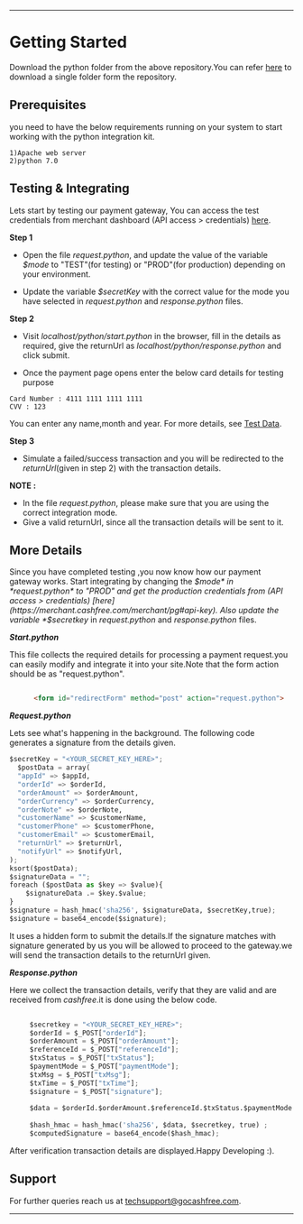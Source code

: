 
*****************************************************************************************

# Getting Started

Download the python folder from the above repository.You can refer [here](https://stackoverflow.com/questions/7106012/download-a-single-folder-or-directory-from-a-github-repo) to download a single folder form the repository.
<!-- 
Extract the downloaded zip file and place it in the root directory of your web server.Let's assume that the root directory is /var/www/html.The directory should look like /var/www/html/python/. 
 -->

## Prerequisites

you need to have the below requirements running on your system to start working with the python integration kit.

```
1)Apache web server
2)python 7.0

```

## Testing & Integrating 

Lets start by testing our payment gateway, 
You can access the test credentials from merchant dashboard (API access > credentials) [here](https://test.gocashfree.com/merchant/pg#api-key).

**Step 1**

  - Open the file *request.python*, and update the value of the variable *$mode* to "TEST"(for testing) or "PROD"(for production) depending on your environment.

  - Update the variable *$secretKey* with the correct value for the mode you have selected in *request.python* and *response.python* files.

**Step 2**

  - Visit *localhost/python/start.python* in the browser, fill in the details as required, give the returnUrl as *localhost/python/response.python* and click submit.

  - Once the payment page opens enter the below card details for testing purpose
  
  ```
  Card Number : 4111 1111 1111 1111
  CVV : 123
  ```
  You can enter any name,month and year.
  For more details, see [Test Data](https://docs.cashfree.com/docs/resources/#test-data).

**Step 3**

  - Simulate a failed/success transaction and you will be redirected to the *returnUrl*(given in step 2) with the transaction details.

**NOTE :** 

- In the file *request.python*, please make sure that you are using the correct integration mode. 
- Give a valid returnUrl, since all the transaction details will be sent to it.

## More Details

Since you have completed testing ,you now know how our payment gateway works.
Start integrating by changing the *$mode* in *request.python* to "PROD" and get the production credentials from (API access > credentials) [here](https://merchant.cashfree.com/merchant/pg#api-key). Also update the variable *$secretkey* in *request.python* and *response.python* files.

***Start.python***

This file collects the required details for processing a payment request.you can easily modify and integrate it into your site.Note that the form action should be as "request.python".

```html

      <form id="redirectForm" method="post" action="request.python">

```
***Request.python***

Lets see what's happening in the background. The following code generates a signature from the details given.

```python
$secretKey = "<YOUR_SECRET_KEY_HERE>";
  $postData = array( 
  "appId" => $appId, 
  "orderId" => $orderId, 
  "orderAmount" => $orderAmount, 
  "orderCurrency" => $orderCurrency, 
  "orderNote" => $orderNote, 
  "customerName" => $customerName, 
  "customerPhone" => $customerPhone, 
  "customerEmail" => $customerEmail,
  "returnUrl" => $returnUrl, 
  "notifyUrl" => $notifyUrl,
);
ksort($postData);
$signatureData = "";
foreach ($postData as $key => $value){
    $signatureData .= $key.$value;
}
$signature = hash_hmac('sha256', $signatureData, $secretKey,true);
$signature = base64_encode($signature);

```
It uses a hidden form to submit the details.If the signature matches with signature generated by us you will be allowed to proceed to the gateway.we will send the transaction details to the returnUrl given.

***Response.python***

Here we collect the transaction details, verify that they are valid and are received from *cashfree*.it is done using the below code.

```python
     
     $secretkey = "<YOUR_SECRET_KEY_HERE>";
     $orderId = $_POST["orderId"];
     $orderAmount = $_POST["orderAmount"];
     $referenceId = $_POST["referenceId"];
     $txStatus = $_POST["txStatus"];
     $paymentMode = $_POST["paymentMode"];
     $txMsg = $_POST["txMsg"];
     $txTime = $_POST["txTime"];
     $signature = $_POST["signature"];
     
     $data = $orderId.$orderAmount.$referenceId.$txStatus.$paymentMode.$txMsg.$txTime;
     
     $hash_hmac = hash_hmac('sha256', $data, $secretkey, true) ;
     $computedSignature = base64_encode($hash_hmac);

```
After verification transaction details are displayed.Happy Developing :).


## Support

For further queries reach us at [techsupport@gocashfree.com](techsupport@gocashfree.com). 

*****************************************************************************************
